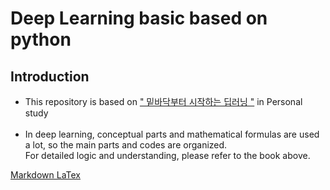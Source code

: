 # Deep Learning basic based on python

## Introduction
* This repository is based on [" 밑바닥부터 시작하는 딥러닝 "](https://book.naver.com/bookdb/book_detail.nhn?bid=11492334) in Personal study<br><br>
* In deep learning, conceptual parts and mathematical formulas are used a lot, so the main parts and codes are organized.<br> 
For detailed logic and understanding, please refer to the book above.


[Markdown LaTex](https://en.wikipedia.org/wiki/Help:Displaying_a_formula#Formatting_using_TeX)
